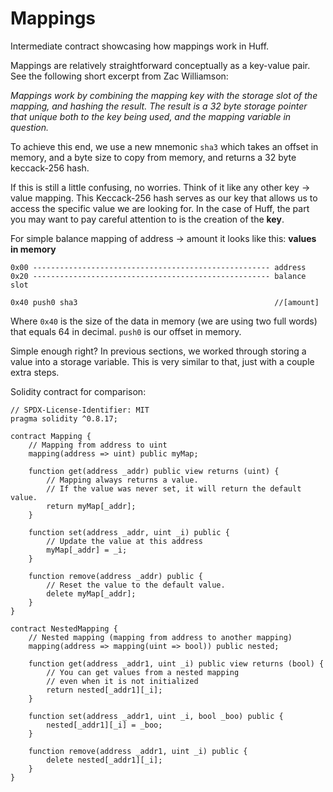 # Mappings

Intermediate contract showcasing how mappings work in Huff.

Mappings are relatively straightforward conceptually as a key-value pair. See the following short excerpt from Zac Williamson:

_Mappings work by combining the mapping key with the storage slot of the mapping, and hashing the result. The result is a 32 byte storage pointer that unique both to the key being used, and the mapping variable in question._

To achieve this end, we use a new mnemonic `sha3` which takes an offset in memory, and a byte size to copy from memory, and returns a 32 byte keccack-256 hash.

If this is still a little confusing, no worries. Think of it like any other key -> value mapping. This Keccack-256 hash serves as our key that allows us to access the specific value we are looking for. In the case of Huff, the part you may want to pay careful attention to is the creation of the **key**.

For simple balance mapping of address -> amount it looks like this:
**values in memory**

```
0x00 ----------------------------------------------------- address
0x20 ----------------------------------------------------- balance slot

0x40 push0 sha3                                            //[amount]
```

Where `0x40` is the size of the data in memory (we are using two full words) that equals 64 in decimal. `push0` is our offset in memory.

Simple enough right? In previous sections, we worked through storing a value into a storage variable. This is very similar to that, just with a couple extra steps.

Solidity contract for comparison:

```solidity
// SPDX-License-Identifier: MIT
pragma solidity ^0.8.17;

contract Mapping {
    // Mapping from address to uint
    mapping(address => uint) public myMap;

    function get(address _addr) public view returns (uint) {
        // Mapping always returns a value.
        // If the value was never set, it will return the default value.
        return myMap[_addr];
    }

    function set(address _addr, uint _i) public {
        // Update the value at this address
        myMap[_addr] = _i;
    }

    function remove(address _addr) public {
        // Reset the value to the default value.
        delete myMap[_addr];
    }
}

contract NestedMapping {
    // Nested mapping (mapping from address to another mapping)
    mapping(address => mapping(uint => bool)) public nested;

    function get(address _addr1, uint _i) public view returns (bool) {
        // You can get values from a nested mapping
        // even when it is not initialized
        return nested[_addr1][_i];
    }

    function set(address _addr1, uint _i, bool _boo) public {
        nested[_addr1][_i] = _boo;
    }

    function remove(address _addr1, uint _i) public {
        delete nested[_addr1][_i];
    }
}
```
